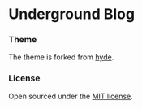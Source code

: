 # Underground Blog

### Theme

The theme is forked from [hyde](https://github.com/poole/hyde).

### License

Open sourced under the [MIT license](LICENSE.md).

